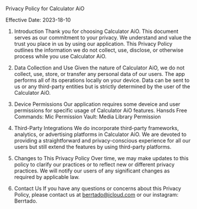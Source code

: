 Privacy Policy for Calculator AiO

Effective Date: 2023-18-10

1. Introduction
Thank you for choosing Calculator AiO. This document serves as our commitment to your privacy. We understand and value the trust you place in us by using our application.
This Privacy Policy outlines the information we do not collect, use, disclose, or otherwise process while you use Calculator AiO.

2. Data Collection and Use
Given the nature of Calculator AiO, we do not collect, use, store, or transfer any personal data of our users. The app performs all of its operations locally on your device.
Data can be sent to us or any third-party entities but is strictly determined by the user of the Calculator AiO.

3. Device Permissions
Our application requires some deveice  and user permissions for specific usage of Calculator AiO features.
Hansds Free Commands: Mic Permission
Vault: Media Library Permission

4. Third-Party Integrations
We do incorporate third-party frameworks, analytics, or advertising platforms in Calculator AiO. We are devoted to providing a straightforward and privacy-conscious experience for all our users but still extend the features by using third-party platforms.

5. Changes to This Privacy Policy
Over time, we may make updates to this policy to clarify our practices or to reflect new or different privacy practices. We will notify our users of any significant changes as required by applicable law.

6. Contact Us
If you have any questions or concerns about this Privacy Policy, please contact us at berrtado@icloud.com or our instagram: Berrtado.
